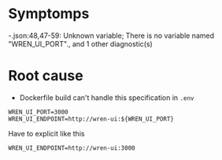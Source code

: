 # Symptomps

-.json:48,47-59: Unknown variable; There is no variable named "WREN_UI_PORT"., and 1 other diagnostic(s)

# Root cause

- Dockerfile build can't handle this specification in `.env`

```
WREN_UI_PORT=3000
WREN_UI_ENDPOINT=http://wren-ui:${WREN_UI_PORT}
```

Have to explicit like this

```
WREN_UI_ENDPOINT=http://wren-ui:3000
```
